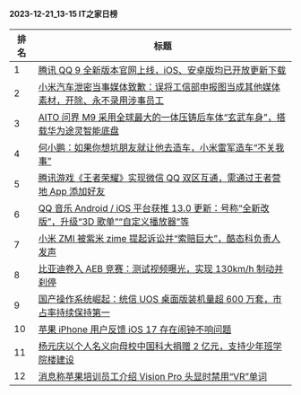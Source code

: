 #### 2023-12-21_13-15  IT之家日榜

| 排名 | 标题|
| --- | ---|
| 1 | [腾讯 QQ 9 全新版本官网上线，iOS、安卓版均已开放更新下载](https://www.ithome.com/0/740/538.htm) |
| 2 | [小米汽车泄密当事媒体致歉：误将工信部申报图当成其他媒体素材，开除、永不录用涉事员工](https://www.ithome.com/0/740/609.htm) |
| 3 | [AITO 问界 M9 采用全球最大的一体压铸后车体“玄武车身”，搭载华为途灵智能底盘](https://www.ithome.com/0/740/495.htm) |
| 4 | [何小鹏：如果你想坑朋友就让他去造车，小米雷军造车“不关我事”](https://www.ithome.com/0/740/597.htm) |
| 5 | [腾讯游戏《王者荣耀》实现微信 QQ 双区互通，需通过王者营地 App 添加好友](https://www.ithome.com/0/740/573.htm) |
| 6 | [QQ 音乐 Android / iOS 平台获推 13.0 更新：号称“全新改版”，升级“3D 歌单”“自定义播放器”等](https://www.ithome.com/0/740/550.htm) |
| 7 | [小米 ZMI 被紫米 zime 提起诉讼并“索赔巨大”，酷态科负责人发声](https://www.ithome.com/0/740/622.htm) |
| 8 | [比亚迪卷入 AEB 竞赛：测试视频曝光，实现 130km/h 制动并刹停](https://www.ithome.com/0/740/505.htm) |
| 9 | [国产操作系统崛起：统信 UOS 桌面版装机量超 600 万套，市占率持续保持第一](https://www.ithome.com/0/740/588.htm) |
| 10 | [苹果 iPhone 用户反馈 iOS 17 存在闹钟不响问题](https://www.ithome.com/0/740/510.htm) |
| 11 | [杨元庆以个人名义向母校中国科大捐赠 2 亿元，支持少年班学院楼建设](https://www.ithome.com/0/740/575.htm) |
| 12 | [消息称苹果培训员工介绍 Vision Pro 头显时禁用“VR”单词](https://www.ithome.com/0/740/452.htm) |
